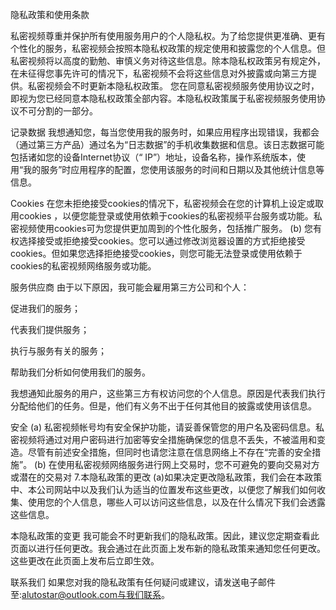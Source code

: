 隐私政策和使用条款

私密视频尊重并保护所有使用服务用户的个人隐私权。为了给您提供更准确、更有个性化的服务，私密视频会按照本隐私权政策的规定使用和披露您的个人信息。但私密视频将以高度的勤勉、审慎义务对待这些信息。除本隐私权政策另有规定外，在未征得您事先许可的情况下，私密视频不会将这些信息对外披露或向第三方提供。私密视频会不时更新本隐私权政策。 您在同意私密视频服务使用协议之时，即视为您已经同意本隐私权政策全部内容。本隐私权政策属于私密视频服务使用协议不可分割的一部分。

记录数据
我想通知您，每当您使用我的服务时，如果应用程序出现错误，我都会（通过第三方产品）通过名为“日志数据”的手机收集数据和信息。该日志数据可能包括诸如您的设备Internet协议（“ IP”）地址，设备名称，操作系统版本，使用“我的服务”时应用程序的配置，您使用该服务的时间和日期以及其他统计信息等信息。


Cookies
在您未拒绝接受cookies的情况下，私密视频会在您的计算机上设定或取用cookies ，以便您能登录或使用依赖于cookies的私密视频平台服务或功能。私密视频使用cookies可为您提供更加周到的个性化服务，包括推广服务。 (b) 您有权选择接受或拒绝接受cookies。您可以通过修改浏览器设置的方式拒绝接受cookies。但如果您选择拒绝接受cookies，则您可能无法登录或使用依赖于cookies的私密视频网络服务或功能。


服务供应商
由于以下原因，我可能会雇用第三方公司和个人：

促进我们的服务；

代表我们提供服务；

执行与服务有关的服务；

帮助我们分析如何使用我们的服务。

我想通知此服务的用户，这些第三方有权访问您的个人信息。原因是代表我们执行分配给他们的任务。但是，他们有义务不出于任何其他目的披露或使用该信息。


安全
(a) 私密视频帐号均有安全保护功能，请妥善保管您的用户名及密码信息。私密视频将通过对用户密码进行加密等安全措施确保您的信息不丢失，不被滥用和变造。尽管有前述安全措施，但同时也请您注意在信息网络上不存在“完善的安全措施”。 (b) 在使用私密视频网络服务进行网上交易时，您不可避免的要向交易对方或潜在的交易对 7.本隐私政策的更改 (a)如果决定更改隐私政策，我们会在本政策中、本公司网站中以及我们认为适当的位置发布这些更改，以便您了解我们如何收集、使用您的个人信息，哪些人可以访问这些信息，以及在什么情况下我们会透露这些信息。

本隐私政策的变更
我可能会不时更新我们的隐私政策。因此，建议您定期查看此页面以进行任何更改。我会通过在此页面上发布新的隐私政策来通知您任何更改。这些更改在此页面上发布后立即生效。

联系我们
如果您对我的隐私政策有任何疑问或建议，请发送电子邮件至:alutostar@outlook.com与我们联系。
